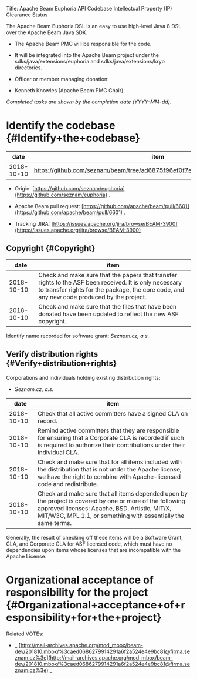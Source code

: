 Title: Apache Beam Euphoria API Codebase Intellectual Property (IP) Clearance Status


The Apache Beam Euphoria DSL is an easy to use high-level Java 8 DSL over the Apache Beam Java SDK.



- The Apache Beam PMC will be responsible for the code.


- It will be integrated into the Apache Beam project under the sdks/java/extensions/euphoria and sdks/java/extensions/kryo directories.


- Officer or member managing donation:


- Kenneth Knowles (Apache Beam PMC Chair)

 _Completed tasks are shown by the completion date (YYYY-MM-dd)._ 


# Identify the codebase {#Identify+the+codebase}

| date | item |
|------|------|
| 2018-10-10 | https://github.com/seznam/beam/tree/ad6875f96ef0f7ed3ff970005687e3063698a88a |



- Origin: [https://github.com/seznam/euphoria](https://github.com/seznam/euphoria) .

- Apache Beam pull request: [https://github.com/apache/beam/pull/6601](https://github.com/apache/beam/pull/6601) .

- Tracking JIRA: [https://issues.apache.org/jira/browse/BEAM-3900](https://issues.apache.org/jira/browse/BEAM-3900) 



## Copyright {#Copyright}

| date | item |
|------|------|
| 2018-10-10 | Check and make sure that the papers that transfer rights to the ASF been received. It is only necessary to transfer rights for the package, the core code, and any new code produced by the project. |
| 2018-10-10 | Check and make sure that the files that have been donated have been updated to reflect the new ASF copyright. |

Identify name recorded for software grant: _Seznam.cz, a.s._ 


## Verify distribution rights {#Verify+distribution+rights}

Corporations and individuals holding existing distribution rights:



-  _Seznam.cz, a.s._ 

| date | item |
|------|------|
| 2018-10-10 | Check that all active committers have a signed CLA on record. |
| 2018-10-10 | Remind active committers that they are responsible for ensuring that a Corporate CLA is recorded if such is required to authorize their contributions under their individual CLA. |
| 2018-10-10 | Check and make sure that for all items included with the distribution that is not under the Apache license, we have the right to combine with Apache-licensed code and redistribute. |
| 2018-10-10 | Check and make sure that all items depended upon by the project is covered by one or more of the following approved licenses: Apache, BSD, Artistic, MIT/X, MIT/W3C, MPL 1.1, or something with essentially the same terms. |

Generally, the result of checking off these items will be a Software Grant, CLA, and Corporate CLA for ASF licensed code, which must have no dependencies upon items whose licenses that are incompatible with the Apache License.


# Organizational acceptance of responsibility for the project {#Organizational+acceptance+of+responsibility+for+the+project}

Related VOTEs:



-  _ [http://mail-archives.apache.org/mod_mbox/beam-dev/201810.mbox/%3caed0686279914291a6f2a524e4e9bc81@firma.seznam.cz%3e](http://mail-archives.apache.org/mod_mbox/beam-dev/201810.mbox/%3caed0686279914291a6f2a524e4e9bc81@firma.seznam.cz%3e) _ 
